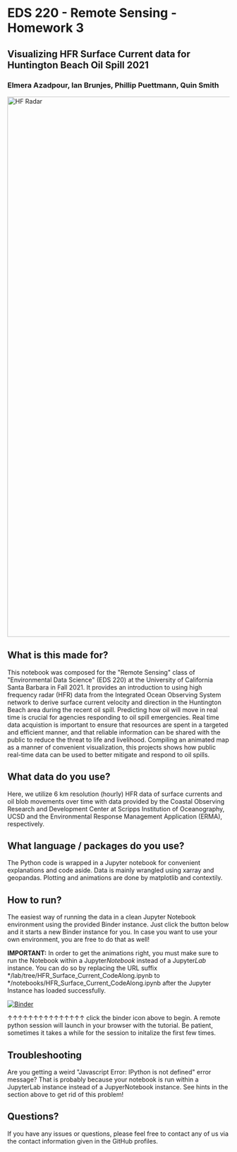 # EDS 220 - Remote Sensing - Homework 3
## Visualizing HFR Surface Current data for Huntington Beach Oil Spill 2021
### Elmera Azadpour, Ian Brunjes, Phillip Puettmann, Quin Smith

<img width="1226" alt="HF Radar" src="https://user-images.githubusercontent.com/69014273/142695083-f95f439d-c9e1-4230-9120-de5bae4562b9.png">

## What is this made for?
This notebook was composed for the "Remote Sensing" class of "Environmental Data Science" (EDS 220) at the University of California Santa Barbara in Fall 2021. 
It provides an introduction to using high frequency radar (HFR) data from the Integrated Ocean Observing System network to derive surface current velocity and direction in the Huntington Beach area during the recent oil spill. 
Predicting how oil will move in real time is crucial for agencies responding to oil spill emergencies. Real time data acquistion is important to ensure that resources are spent in a targeted and efficient manner, and that reliable information can be shared with the public to reduce the threat to life and livelihood. 
Compiling an animated map as a manner of convenient visualization, this projects shows how public real-time data can be used to better mitigate and respond to oil spills.

## What data do you use?
Here, we utilize 6 km resolution (hourly) HFR data of surface currents and oil blob movements over time with data provided by the Coastal Observing Research and Development Center at Scripps Institution of Oceanography, UCSD and the Environmental Response Management Application (ERMA), respectively.

## What language / packages do you use?
The Python code is wrapped in a Jupyter notebook for convenient explanations and code aside. Data is mainly wrangled using xarray and geopandas. Plotting and animations are done by matplotlib and contextily.

## How to run?
The easiest way of running the data in a clean Jupyter Notebook environment using the provided Binder instance. Just click the button below and it starts a new Binder instance for you. In case you want to use your own environment, you are free to do that as well!

__IMPORTANT:__ In order to get the animations right, you must make sure to run the Notebook within a Jupyter*Notebook* instead of a Jupyter*Lab* instance. You can do so by replacing the URL suffix */lab/tree/HFR_Surface_Current_CodeAlong.ipynb to */notebooks/HFR_Surface_Current_CodeAlong.ipynb after the Jupyter Instance has loaded successfully.

[![Binder](https://mybinder.org/badge_logo.svg)](https://mybinder.org/v2/gh/fullbeats/EDS220-SeaSurfaceCurrents/HEAD)

↑↑↑↑↑↑↑↑↑↑↑↑↑↑↑
click the binder icon above to begin. A remote python session will launch in your browser with the tutorial.
Be patient, sometimes it takes a while for the session to initalize the first few times.

## Troubleshooting
Are you getting a weird "Javascript Error: IPython is not defined" error message? That is probably because your notebook is run within a JupyterLab instance instead of a JupyerNotebook instance. See hints in the section above to get rid of this problem!

## Questions?
If you have any issues or questions, please feel free to contact any of us via the contact information given in the GitHub profiles.
